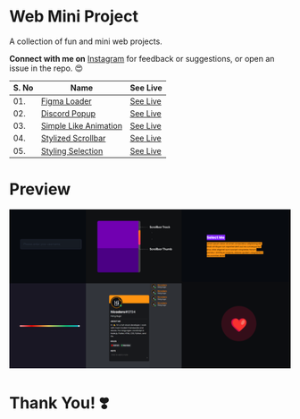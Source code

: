 # Web Mini Project

A collection of fun and mini web projects.

**Connect with me on** [Instagram](https://instagram.com/hi.coders) for feedback or suggestions, or open an issue in the repo. 😍

| S. No | Name                                 | See Live                   |
| ----- | ------------------------------------ | -------------------------- |
| 01.   | [Figma Loader][figma-loader]         | [See Live][figma-loader-l] |
| 02.   | [Discord Popup][discord-pop]         | [See Live][discord-pop-l]  |
| 03.   | [Simple Like Animation][simple-like] | [See Live][simple-like-l]  |
| 04.   | [Stylized Scrollbar][style-scroll]   | [See Live][style-scroll-l] |
| 05.   | [Styling Selection][selection]       | [See Live][selection-l]    |

[figma-loader]: https://github.com/hicodersofficial/mini-web-projects/tree/main/figma-loader
[figma-loader-l]: https://codepen.io/hicoders/pen/ExEPqyb
[discord-pop]: https://github.com/hicodersofficial/mini-web-projects/tree/main/discord-profile-popup
[discord-pop-l]: https://codepen.io/hicoders/pen/poLZbdb
[simple-like]: https://github.com/hicodersofficial/mini-web-projects/tree/main/simple-like-animation
[simple-like-l]: https://codepen.io/hicoders/pen/XWEBJRx
[style-scroll]: https://github.com/hicodersofficial/mini-web-projects/tree/main/scrollbar-style
[style-scroll-l]: https://codepen.io/hicoders/pen/LYdgOrj
[selection]: https://github.com/hicodersofficial/mini-web-projects/tree/main/selection-style
[selection-l]: https://codepen.io/hicoders/pen/KKoYBbX

# Preview

![](/preview.png)

# **Thank You!** ❣️
